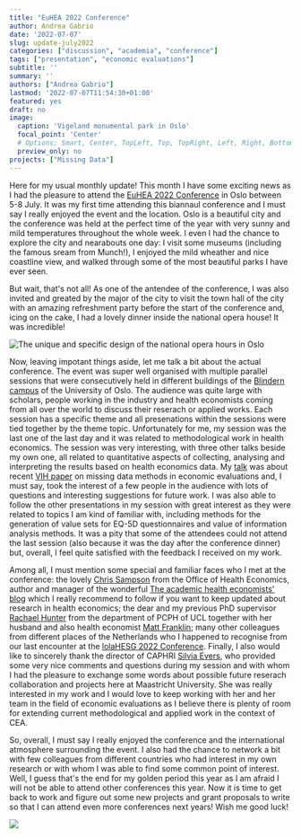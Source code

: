 ```yaml
---
title: "EuHEA 2022 Conference"
author: Andrea Gabrio
date: '2022-07-07'
slug: update-july2022
categories: ["discussion", "academia", "conference"]
tags: ["presentation", "economic evaluations"]
subtitle: ''
summary: ''
authors: ["Andrea Gabrio"]
lastmod: '2022-07-07T11:54:30+01:00'
featured: yes
draft: no
image:
  caption: 'Vigeland monumental park in Oslo'
  focal_point: 'Center'
  # Options: Smart, Center, TopLeft, Top, TopRight, Left, Right, BottomLeft, Bottom, BottomRight
  preview_only: no
projects: ["Missing Data"]
---
```


Here for my usual monthly update! This month I have some exciting news as I had the pleasure to attend the [EuHEA 2022 Conference](https://www.euhea.eu/welcome_conference_2022.html) in Oslo
between 5-8 July. It was my first time attending this biannaul conference and I must say I really enjoyed the event and the location. Oslo is a beautiful 
city and the conference was held at the perfect time of the year with very sunny and mild temperatures throughout the whole week. I even I had the chance to
explore the city and nearabouts one day: I visit some museums (including the famous sream from Munch!), I enjoyed the mild wheather and nice coastline view,
and walked through some of the most beautiful parks I have ever seen. 

But wait, that's not all! As one of the antendee of the conference, I was also invited and greated by the major of the city to visit the town hall of the city with an
amazing refreshment party before the start of the conference and, icing on the cake, I had a lovely dinner inside the national opera house! It was incredible!  

![The unique and specific design of the national opera hours in Oslo](/media/opera_Oslo.jpg)

Now, leaving impotant things aside, let me talk a bit about the actual conference. The event was super well organised with multiple parallel sessions that 
were consecutively held in different buildings of the [Blindern campus](https://www.euhea.eu/venue_conference_2022.html) of the University of Oslo. The audience was quite large 
with scholars, people working in the industry and health economists coming from all over the world to discuss their reserach or applied works. Each session has a specific theme and all
presenations within the sessions were tied together by the theme topic. Unfortunately for me, my session was the last one of the last day and it was related to methodological work
in health economics. The session was very interesting, with three other talks beside my own one, all related to quantitative aspects of collecting, analysing and interpreting the results 
based on health economics data. My [talk](https://github.com/AnGabrio/Talks/blob/master/EuHEA_2022/EuHEA_2022_v2.pdf) was about recent [VIH paper](https://www.valueinhealthjournal.com/article/S1098-3015(21)00042-5/fulltext) 
on missing data methods in economic evaluations and, I must say, took the interest of a few people in the audience with lots of questions and interesting suggestions for future work.  I was also able to follow
the other presentations in my session with great interest as they were related to topics I am kind of familiar with, including methods for the generation of value sets for EQ-5D questionnaires and value of 
information analysis methods. It was a pity that some of the attendees could not attend the last session (also because it was the day after the conference dinner) but, overall,
I feel quite satisfied with the feedback I received on my work.

Among all, I must mention some special and familiar faces who I met at the conference: the lovely [Chris Sampson](https://www.ohe.org/about-us/meet-team/chris-sampson) from the Office of Health Economics, author and manager of the 
wonderful [The academic health economists' blog](https://aheblog.com/author/chrissampson87/) which I really recommend to follow if you want to keep updated about research in health economics; the dear and my previous PhD supervisor [Rachael Hunter](https://iris.ucl.ac.uk/iris/browse/profile?upi=RMHUN48)
from the department of PCPH of UCL together with her husband and also health economist [Matt Franklin](https://www.sheffield.ac.uk/scharr/people/staff/matthew-franklin); many other colleagues from different places of the Netherlands who I happened to recognise from our last encounter at 
the [lolaHESG 2022 Conference](https://www.aanmelder.nl/lolahesg2022). Finally, I also would like to sincerely thank the director of CAPHRI [Silvia Evers](https://www.maastrichtuniversity.nl/nl/s.evers), who provided some very nice comments and questions during my session and with whom I had the pleasure to exchange some words about
possible future reserach collaboration and projects here at Maastricht University. She was really interested in my work and I would love to keep working with her and her team in the field of economic evaluations as I believe there is plenty of room for 
extending current methodological and applied work in the context of CEA.     

So, overall, I must say I really enjoyed the conference and the international atmosphere surrounding the event. I also had the chance to network a bit with few colleagues from 
different countries who had interest in my own research or with whom I was able to find some common point of interest. Well, I guess that's the end for my golden period this year as 
I am afraid I will not be able to attend other conferences this year. Now it is time to get back to work and figure out some new projects and grant proposals to write so that I can attend even 
more conferences next years! Wish me good luck!  

![](https://i.gifer.com/Bs5.gif)
